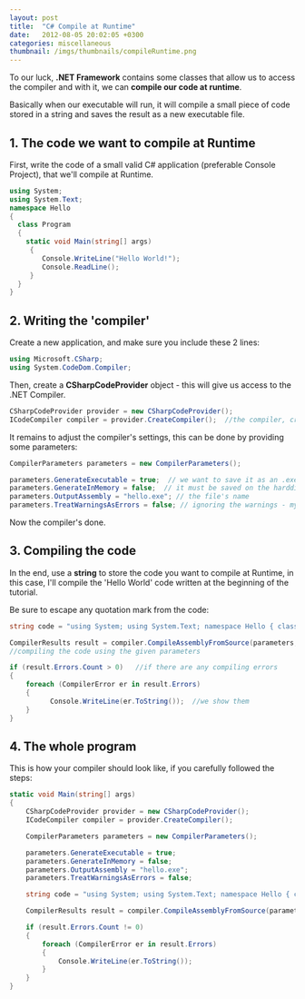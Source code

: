 ```yaml
---
layout: post
title:  "C# Compile at Runtime"
date:   2012-08-05 20:02:05 +0300
categories: miscellaneous
thumbnail: /imgs/thumbnails/compileRuntime.png
---
```


To our luck, **.NET Framework** contains some classes that allow us to access the compiler and with it, we can **compile our code at runtime**.

Basically when our executable will run, it will compile a small piece of code stored in a string and saves the result as a new executable file.

## 1\. The code we want to compile at Runtime

First, write the code of a small valid C# application (preferable Console Project), that we'll compile at Runtime.

```csharp
using System;
using System.Text;
namespace Hello
{
  class Program
  {
    static void Main(string[] args)
     {
        Console.WriteLine("Hello World!");
        Console.ReadLine();
     }
  }
}
```

## 2\. Writing the 'compiler'

Create a new application, and make sure you include these 2 lines:

```csharp
using Microsoft.CSharp;
using System.CodeDom.Compiler;
```

Then, create a **CSharpCodeProvider** object - this will give us access to the .NET Compiler.

```csharp
CSharpCodeProvider provider = new CSharpCodeProvider();  
ICodeCompiler compiler = provider.CreateCompiler();  //the compiler, created from CSharpCodeProvider
```

It remains to adjust the compiler's settings, this can be done by providing some parameters:

```csharp
CompilerParameters parameters = new CompilerParameters();

parameters.GenerateExecutable = true;  // we want to save it as an .exe
parameters.GenerateInMemory = false;  // it must be saved on the harddisk, not in memory
parameters.OutputAssembly = "hello.exe"; // the file's name
parameters.TreatWarningsAsErrors = false; // ignoring the warnings - my favourite one :)
```

Now the compiler's done.

## 3\. Compiling the code

In the end, use a **string** to store the code you want to compile at Runtime, in this case, I'll compile the 'Hello World' code written at the beginning of the tutorial.

Be sure to escape any quotation mark from the code:

```csharp
string code = "using System; using System.Text; namespace Hello { class Program { static void Main(string[] args) { Console.WriteLine(\"Hello World\"); Console.ReadLine(); } } }";

CompilerResults result = compiler.CompileAssemblyFromSource(parameters, code);  
//compiling the code using the given parameters

if (result.Errors.Count > 0)   //if there are any compiling errors
{
    foreach (CompilerError er in result.Errors)
    {
          Console.WriteLine(er.ToString());  //we show them
    }
}
```

## 4\. The whole program

This is how your compiler should look like, if you carefully followed the steps:

```csharp
static void Main(string[] args)
{
    CSharpCodeProvider provider = new CSharpCodeProvider();
    ICodeCompiler compiler = provider.CreateCompiler();

    CompilerParameters parameters = new CompilerParameters();

    parameters.GenerateExecutable = true;
    parameters.GenerateInMemory = false;
    parameters.OutputAssembly = "hello.exe";
    parameters.TreatWarningsAsErrors = false;

    string code = "using System; using System.Text; namespace Hello { class Program { static void Main(string[] args) { Console.WriteLine(\"Hello World\"); Console.ReadLine(); } } }";

    CompilerResults result = compiler.CompileAssemblyFromSource(parameters, code);

    if (result.Errors.Count != 0)
    {
        foreach (CompilerError er in result.Errors)
        {
            Console.WriteLine(er.ToString());
        }
    }
}
```